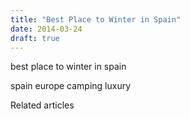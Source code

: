 ```yaml
---
title: "Best Place to Winter in Spain"
date: 2014-03-24
draft: true
---
```


  
best place to winter in spain  
  
  
  

<!--more-->  
spain europe camping luxury

Related articles

